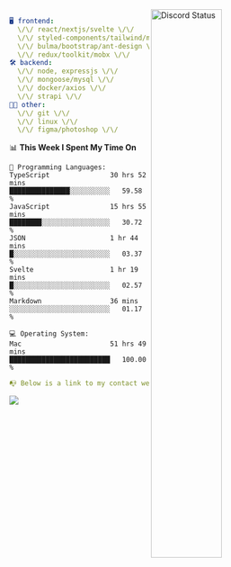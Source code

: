 
<a href="https://discord.com/users/279302975371870218" target="_blank">
    <img width="50%" align="right" alt="Discord Status" src="https://lanyard.cnrad.dev/api/279302975371870218?bg=161B22&borderRadius=5px%205px%200%200&hideTimestamp=true&idleMessage=Just%20chillin%27%20at%20the%20moment&animated=true">
</a>

```yaml
🖥️ frontend: 
  \/\/ react/nextjs/svelte \/\/
  \/\/ styled-components/tailwind/mui/
  \/\/ bulma/bootstrap/ant-design \/\/
  \/\/ redux/toolkit/mobx \/\/
🛠 backend: 
  \/\/ node, expressjs \/\/
  \/\/ mongoose/mysql \/\/
  \/\/ docker/axios \/\/
  \/\/ strapi \/\/
👨‍💻 other: 
  \/\/ git \/\/ 
  \/\/ linux \/\/
  \/\/ figma/photoshop \/\/
```
<!--START_SECTION:waka-->
📊 **This Week I Spent My Time On** 

```text
💬 Programming Languages: 
TypeScript               30 hrs 52 mins      ███████████████░░░░░░░░░░   59.58 % 
JavaScript               15 hrs 55 mins      ████████░░░░░░░░░░░░░░░░░   30.72 % 
JSON                     1 hr 44 mins        █░░░░░░░░░░░░░░░░░░░░░░░░   03.37 % 
Svelte                   1 hr 19 mins        █░░░░░░░░░░░░░░░░░░░░░░░░   02.57 % 
Markdown                 36 mins             ░░░░░░░░░░░░░░░░░░░░░░░░░   01.17 % 

💻 Operating System: 
Mac                      51 hrs 49 mins      █████████████████████████   100.00 % 
```


<!--END_SECTION:waka-->
```yaml
📭 Below is a link to my contact website 
```
<a href="https://mxns.xyz" target="_black"> <img src="https://img.shields.io/badge/website-161B22?style=for-the-badge&logo=About.me&logoColor=white"></img> <a/>
